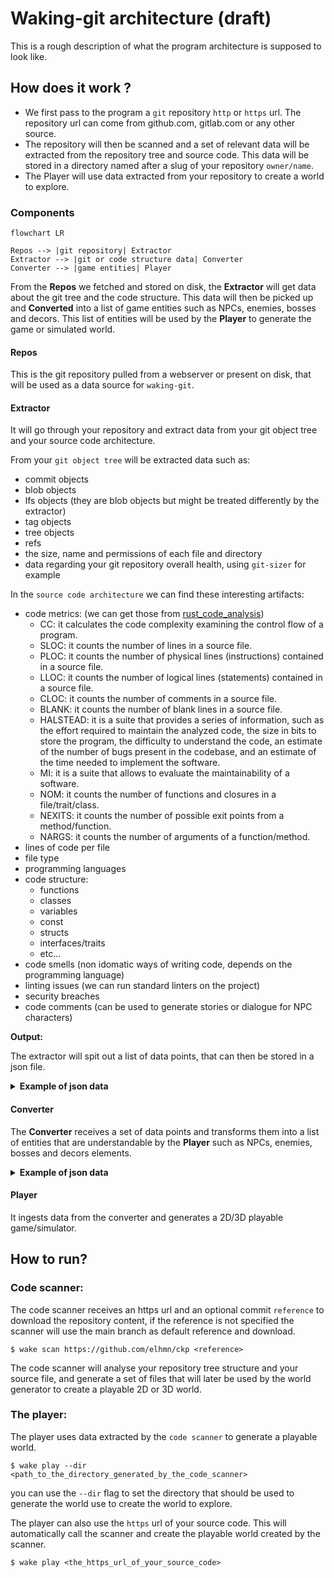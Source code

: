 # Waking-git architecture (draft)

This is a rough description of what the program architecture is supposed to look like.

## How does it work ?

- We first pass to the program a `git` repository `http` or `https` url.
  The repository url can come from github.com, gitlab.com or any other source.
- The repository will then be scanned and a set of relevant data will be extracted from the repository tree and source code.
  This data will be stored in a directory named after a slug of your repository `owner/name`.
- The Player will use data extracted from your repository to create a world to explore.

### Components

```mermaid
flowchart LR

Repos --> |git repository| Extractor
Extractor --> |git or code structure data| Converter
Converter --> |game entities| Player
```

From the **Repos** we fetched and stored on disk, the **Extractor** will get data about the git tree
and the code structure. This data will then be picked up and **Converted** into a list of game entities
such as NPCs, enemies, bosses and decors. This list of entities will be used by the **Player**
to generate the game or simulated world.

#### Repos

This is the git repository pulled from a webserver or present on disk, that will be used
as a data source for `waking-git`.

#### Extractor

It will go through your repository and extract data from your git object tree and
your source code architecture.

From your `git object tree` will be extracted data such as:

- commit objects
- blob objects
- lfs objects (they are blob objects but might be treated differently by the extractor)
- tag objects
- tree objects
- refs
- the size, name and permissions of each file and directory
- data regarding your git repository overall health, using `git-sizer` for example

In the `source code architecture` we can find these interesting artifacts:

- code metrics: (we can get those from [rust_code_analysis](https://docs.rs/rust-code-analysis/latest/rust_code_analysis/index.html))
  - CC: it calculates the code complexity examining the control flow of a program.
  - SLOC: it counts the number of lines in a source file.
  - PLOC: it counts the number of physical lines (instructions) contained in a source file.
  - LLOC: it counts the number of logical lines (statements) contained in a source file.
  - CLOC: it counts the number of comments in a source file.
  - BLANK: it counts the number of blank lines in a source file.
  - HALSTEAD: it is a suite that provides a series of information, such as the effort required to maintain the analyzed code, the size in bits to store the program, the difficulty to understand the code, an estimate of the number of bugs present in the codebase, and an estimate of the time needed to implement the software.
  - MI: it is a suite that allows to evaluate the maintainability of a software.
  - NOM: it counts the number of functions and closures in a file/trait/class.
  - NEXITS: it counts the number of possible exit points from a method/function.
  - NARGS: it counts the number of arguments of a function/method.
- lines of code per file
- file type
- programming languages
- code structure:
  - functions
  - classes
  - variables
  - const
  - structs
  - interfaces/traits
  - etc...
- code smells (non idomatic ways of writing code, depends on the programming language)
- linting issues (we can run standard linters on the project)
- security breaches
- code comments (can be used to generate stories or dialogue for NPC characters)

**Output:**

The extractor will spit out a list of data points, that can then be stored in a json file.

<details>
<summary><b>Example of json data</b></summary>

```json
{
  "git_health": {
    "commits": {
      "count": "723k",
      "total_size": "525 Mib"
    },
    "tree": {
      "count": "3.40 M",
      "total_size": "9.00 Gib",
      "total_tree_entries": "264 M"
    }
    //...more entries refer to git-sizer's output -> https://github.com/github/git-sizer#usage
  },
  "objects": [
    "data_point_hash_blob": {
      "type": "git",
      "git": {
        "type": "blob",
        "sha": "eb50cab7d9c22101393e693c00aeff662e256d1b",
        "permissions": "100644",
        "name": "README.md"
      }
    },
    "data_point_hash_tree": {
      "type": "git",
      "git": {
        "type": "tree",
        "sha": "01da9bd182c510aea3bf57281c9b31b5d571a730",
        "permissions": "", //This is the root tree so it does not have permissions (still not 100% sure about that though)
        "name": "", //root tree should have no name
        "objects": [
          {"blob": "eb50cab7d9c22101393e693c00aeff662e256d1b"} , //the sha of the `README.md` blob object
          {"tree": "accb07f852119953193bf379799e2cafbf3505fd"}, //cmd tree object
          {"blob": "f2e389d48f79b0909bd7ad0c6ce5299a019f1cc7"}, //LICENCE blob object
        ]
      }
    },
    "data_point_hash_commit": {
      "type": "git",
      "dangling": true, //the commit is unreachable
      "git": {
          "type": "commit",
          "sha": "01da9bd182c510aea3bf57281c9b31b5d571a730",
          "author": "goreleaserbot <goreleaser@carlosbecker.com> 1630490004 +0200", //root tree should have no name
          "commiter": "GitHub <noreply@github.com> 1635941609 +0100",
          "message": "Brew formula update for ckp version v0.17.1", //commit message
          "objects": [
            "tree": "accb07f852119953193bf379799e2cafbf3505fd", //cmd tree object
            "parents": [
              "d87dddc4fed262617ee27928bb65cc45274c96ca",
              "" //it is possible to have more than one parent only if it is a merge commit
            ]
          ]
      }
    },
    "data_point_hash_code": {
      type": "code"
      //...TODO, write objects extracted from code structure static analysis
    }
  ]
  //...TODO expand this example as our understanding of the structure increases
  }
}
```

</details>

#### Converter

The **Converter** receives a set of data points and transforms them into a list of entities
that are understandable by the **Player** such as NPCs, enemies, bosses and decors elements.

<details>
<summary><b>Example of json data</b></summary>

```json
[
  {
    "type": "npc",
    "name": "main.c",
    "entity": {
      "type": "pedestrian",
      "class": "villager",
      //dialogue can be extracted from file comments or file commit messages (less sure about the former)
      "dialogue": [
        { "line": 10, "comment": "a comment someone left in the code" },
        { "line": 15, "comment": "a comment found on a function" }
      ],
      //when the position is not specified the entity can be placed anywhere on screen
      "position": {
        "x": 1,
        "y": 10
      }
    }
  },
  {
    "type": "ennemy",
    "name": "sha",
    "entity": {
      //ghosts can be generated from dangling commits or blobs
      "type": "ghost",
      "class": "c",
      "position": {
        "x": 90,
        "y": 20
      }
    }
  },
  {
    "type": "decor",
    "name": "sha",
    "entity": {
      "type": "block",
      "class": "a",
      "position": {
        "x": 0,
        "y": 0
      }
    }
  },
  {
    "type": "boss",
    "name": "sha",
    "entity": {
      //ghosts can be generated from dangling commits or blobs
      "type": "data-race",
      "class": "a",
      //dialogue can be extracted from file comments or file commit messages (less sure about the former)
      "dialogue": [
        { "line": 10, "comment": "a comment someone left in the code" },
        { "line": 15, "comment": "a comment found on a function" }
        //...more
      ],
      //when the position is not specified the entity can be placed anywhere on screen
      "position": {
        "x": 1,
        "y": 10
      }
    }
  }
  //...more
]
```

</details>

#### Player

It ingests data from the converter and generates a 2D/3D playable game/simulator.

## How to run?

### Code scanner:

The code scanner receives an https url and an optional commit `reference`
to download the repository content, if the reference is not specified
the scanner will use the main branch as default reference and download.

```console
$ wake scan https://github.com/elhmn/ckp <reference>
```

The code scanner will analyse your repository tree structure and your source file,
and generate a set of files that will later be used by the world generator to create
a playable 2D or 3D world.

### The player:

The player uses data extracted by the `code scanner` to generate a playable world.

```console
$ wake play --dir <path_to_the_directory_generated_by_the_code_scanner>
```

you can use the `--dir` flag to set the directory that should be used to generate the world
use to create the world to explore.

The player can also use the `https` url of your source code. This will automatically call
the scanner and create the playable world created by the scanner.

```console
$ wake play <the_https_url_of_your_source_code>
```
